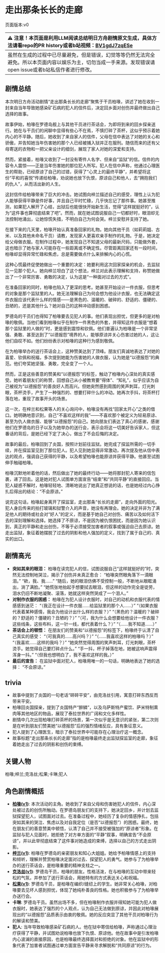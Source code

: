 # 走出那条长长的走廊
页面版本:v0
 

| :warning: 注意！本页面是利用LLM阅读总结明日方舟剧情原文生成，具体方法请看repo的PR history或者b站视频：[BV1gdJ7zqESe](https://www.bilibili.com/video/BV1gdJ7zqESe/)         |
|:----------------------------|
| 虽然在生成的过程中已尽量避免，但是错误，幻觉等等仍然无法完全避免。所以本页面内容以娱乐为主，切勿当成一手来源。发现错误请open issue或者b站私信作者进行修改。|



## 剧情总结
本次明日方舟活动剧情“走出那条长长的走廊”聚焦于干员柏喙，讲述了她在收到一封来自当年导致她感染矿石病的犯人的信件后，决定回乡面对创伤并最终做出自己选择的故事。

故事伊始，柏喙在罗德岛舰上与其他干员进行茶话会，为即将到来的回乡探亲送行。她在与干员们的闲聊中显得有些心不在焉，不慎打碎了茶杯，这似乎预示着她内心的不平静。随后，她收到了来自家人的信件，父母在信中表达了对她的关心和骄傲，并告知她当年伤害她的那个人已经被捕入狱并正在服刑。随信而来的还有父母寄送的衣物和一把父亲设计的细剑，展现了家人对她的深爱和支持。

然而，紧接着，柏喙又收到了一封没有寄件人名字、但来自“监狱”的信。信件的内容令人震惊——正是当年伤害她的那位犯人所写。犯人在信中声称，他通过心理医生的帮助，已经原谅了自己的过错，获得了“心灵上的最终平静”，并希望将这份“平和的喜悦”传递给柏喙，劝说她也放下仇恨，原谅自己和他人，去“拥抱我们的仇人”，从而活出新的人生。

这封信件给柏喙带来了巨大的冲击。她试图向梓兰描述自己的感受，理性上认为犯人能够获得平静是件好事，并且自己平时忙碌，几乎快忘记了那件事。她甚至推测，如果犯人解开了心结，出狱后也能很快开始新生活，觉得“这样就挺好的”，认为“这件事也算彻底结束了吧”。然而，就在她试图说服自己一切都好时，眼泪却无法控制地涌出，让她惊慌失措，不明白自己为何会哭。梓兰安慰并支持了她。

在接下来的几天里，柏喙开始认真准备回家的礼物。她向其他干员（如莉莉姐、古米、以及其他未命名干员）请教，发现家人更喜欢亲手制作的礼物。于是，她决定给父母做衣服。在制作过程中，她发现自己不知道父母的最新尺码，只能做外套，这也暗示了她与家人可能存在一些距离或不确定性。尽管距离回家还有一段时间，柏喙却显得异常忙碌和焦虑，总是需要做点什么来排解内心的心慌。

这种心慌最终促使她做出一个重要的决定：她要利用这次回家探亲的机会，去监狱见一见那个犯人。她向梓兰坦白了这个想法，梓兰对此表示理解和支持，称赞她做出了一个非常厉害、勇敢的决定，认为这是“一种面对过去的方式”。

在准备回家的同时，柏喙也陷入了更深的思考。她甚至开始设计一件衣服，但思考的对象是那个监狱里的人。她无法理解自己为何会想为他设计衣服，也无法确定这件衣服应该代表什么样的情感——是黑色的、温暖的、破碎的、舒适的、僵硬的、丑陋的，还是其他什么？她对自己的这种冲动感到困惑。

罗德岛的干员们也得知了柏喙要去见犯人的事。他们表现出担忧，但更多的是对柏喙的敬佩。当他们看到柏喙似乎在制作一件黑色的外套，并得知这件衣服是“想着那个监狱里的人做的”时，更是感到震惊和钦佩。他们普遍认为柏喙是一个非常坚强、勇敢、甚至达到了“以德报怨”境界的人，能够原谅并关心伤害过她的人，这让他们自叹不如。他们纷纷表示对柏喙的这种行为感到敬佩。

在为柏喙举办的送行茶话会上，这种赞美达到了顶峰。朋友们真诚地表达了对她的喜爱、钦佩和祝福，多次提到她能为伤害她的人做衣服，认为她是“以德报怨”的典范。他们夸奖她坚强、勇敢，完全变了一个人。

然而，正是这些善意的赞美和“以德报怨”的标签，触动了柏喙内心深处的真实感受。她听着朋友们的称赞，回想自己从小被教育要“得体”、“知礼”，似乎应该为自己被视为“以德报怨”的善良好人而高兴。但她突然感到周围的笑声刺耳，灯光刺眼，茶杯烫手，产生了一种强烈的、想要打碎什么的冲动。她再次手抖，将茶杯打落在地，重现了故事开头的场景。

这一次，在梓兰和松果等人的关心询问中，柏喙没有再找“回家太开心”之类的借口。她明确地意识到，自己“不喜欢这样的我”——不喜欢那个被定义为轻易原谅、甚至为仇人做衣服、能够“以德报怨”的自己。她向朋友们表达了真心的感谢，感谢他们在罗德岛的日子以及为她举办的送行会，表示会将这一切美好告诉家人，但这番话的背后，是她已经下定了决心，做出了不会后悔的决定。

故事的最后，柏喙回到了炎国，按照计划前往监狱。她完成了探监所需的一切手续，并在探监室见到了那位犯人。犯人见到她显得非常激动，再次提及他从信中表达的观点，强调自己获得的平静，以及希望柏喙也能原谅并获得平静。他甚至试图伸手触碰柏喙。

柏喙沉默地听着他的话，然后做出了她的最终行动——她将那封犯人寄来的信包裹，递了回去。这是她对犯人试图单方面宣告“结束”和“共同平静”的直接回应。当犯人疑惑不解时，柏喙轻轻地、清晰地说出了她真正想说的话，也是她经过内心挣扎后得出的结论：“不会原谅。”

说完这句话，柏喙起身离开了探监室，走出那条“长长的走廊”，走向外面的阳光。犯人身后传来的拍打玻璃和狱警介入的声音，她没有再理会。她的决定并非为了满足他人的期待或社会对“好人”的定义，而是基于她自己对创伤、痛苦以及如何活下去的深刻理解和选择。她选择了不原谅，不是因为被仇恨困扰，而是因为她认识到，真正的平静和走出创伤，不等于必须接受加害者的叙事或强迫自己去原谅。她走出监狱，象征着她摆脱了过去的阴影和他人强加的定义，找到了属于自己的、真实的出口。
## 剧情高光
*   **突如其来的眼泪：** 柏喙在读完犯人的信，试图说服自己“这样就挺好的”时，突然无法控制地哭泣，揭示了创伤并未真正愈合：
    “柏喙突然眼角落下一滴眼泪。”
    “欸，我、我......”
    “随后，她的眼泪仿佛不受控制一般，不断地从眼眶涌出，淌了满脸。”
    “她慌张地抬起手想要拭去眼泪，但这样的动作完全是徒劳，泪水仍旧不断地凝聚、滚落，她就这样突然哭成了一个泪人。”
*   **对制作衣服的困惑：** 柏喙在为犯人设计衣服时，对自己的动机和衣服代表的情感感到迷茫：
    “（我正在设计一件衣服......给监狱里的那个人......）”
    “（如果衣服代表着某种感情，我会为他设计出什么样的衣服？）”
    “（黑色的？温暖的？破碎的？舒适的？僵硬的？丑陋的？）”
    “（可，我为什么会想要给他设计一件衣服？这些线条，这些布料，这一针一线，都代表着什么？）”
    “（......我不知道......）”
*   **茶话会上的顿悟：** 在朋友们的赞美和“以德报怨”的标签下，柏喙终于认清了自己真实的感受：
    “（可我真的......高兴吗？）”
    “（......我喜欢这样的柏喙吗？）”
    “（我喜欢......这样的我吗？）”
    “她突然觉得周围的笑声刺耳，灯光刺眼，茶杯烫手。她觉得自己要打碎点什么。”
    “手一抖，杯子掉落在地，她被这响声震得浑身一抖。”
    “（但我也想明白了，我不喜欢这样的我。）”
*   **最后的宣告：** 在监狱中面对犯人，柏喙用唯一的一句话，明确地表达了她的选择：
    “不会原谅。”
## trivia
*   故事中提到了炎国的一句老话“碎碎平安”，由克洛丝引用，寓意打碎东西反而带来平安。
*   柏喙回炎国探亲，提到了炎国特产“醉鳞”，以及乌萨斯特产蜜饮、萨米特制熏肉等其他地区的物品，展现了泰拉世界的广阔和文化多样性。
*   剧情中几次出现柏喙打碎茶杯的场景，第一次似乎是无意识的紧张，第二次则是在听到朋友们赞美她“以德报怨”后的强烈情绪反应，具有象征意义。
*   犯人提到了心理医生，暗示了泰拉世界中可能存在心理治疗这一概念。
*   故事标题“走出那条长长的走廊”指的是柏喙最终走出监狱探监室的走廊，象征着她走出了过去的阴影和创伤的束缚。
## 关键人物
柏喙;梓兰;克洛丝;松果;卡琳;犯人
## 角色剧情概括
-   **[柏喙](../char_v3/char_252_bibeak.md)([v1](../chars/char_252_bibeak.md))**: 本次活动的主角。她收到了来自父母和伤害她犯人的信件，内心深处被过去的创伤所触动。在罗德岛朋友们的支持下，她决定回乡，并计划去监狱探望犯人，试图面对过去。在准备过程中，她经历了复杂的情感挣扎，包括突如其来的哭泣、焦虑以及对自我定位（是否“以德报怨”）的困惑。最终，她在朋友们的善意赞美中顿悟，认清了自己并不接受被强加的“原谅者”形象。在监狱与犯人见面时，她拒绝了对方单方面的“平静”叙事，明确宣告“不会原谅”，并以此举彻底结束了这件事对她造成的束缚，选择以自己的方式走出阴影。
-   **[梓兰](../char_v3/char_278_orchid.md)([v1](../chars/char_278_orchid.md))**: 柏喙在罗德岛的亲密朋友和知心大姐姐。她给予柏喙情感上的支持和倾听，理解并赞赏柏喙决定面对过去、探望犯人的勇气。她参与了为柏喙举办的送行茶话会，是柏喙重要的精神支柱之一。
-   **[克洛丝](../char_v3/char_124_kroos.md)([v1](../chars/char_124_kroos.md))**: 罗德岛干员，柏喙的朋友。性格活泼，在与柏喙的互动中带来轻松的气氛，并参加了送行茶话会，用她特有的方式表达关心和祝福。
-   **[松果](../char_v3/char_440_pinecn.md)([v1](../chars/char_440_pinecn.md))**: 罗德岛干员，是柏喙在编织/缝纫上的学生。她非常关心柏喙，对柏喙要去见坏人感到担忧，体现了她纯朴善良的性格。她也积极参与了为柏喙举办送行会。
-   **卡琳**: 罗德岛干员。虽然出场不多，但在柏喙制作衣服并得知她可能为犯人做衣服时，她表达了强烈的个人观点，认为自己无法做到原谅，并因此对柏喙展现出的“以德报怨”品质表示由衷的敬佩。她的反应突显了其他干员对柏喙行为的解读和赞美。
-   **犯人**: 当年导致柏喙感染矿石病的人。他在狱中寄信给柏喙，声称通过心理治疗获得了平静，并试图劝说柏喙也放下仇恨、原谅他。他在故事中是引发柏喙内心波澜的直接原因，也是柏喙最终选择面对和拒绝的对象。他在监狱中的形象代表了加害者试图通过单方面宣告平静来寻求解脱和“共同原谅”的行为。